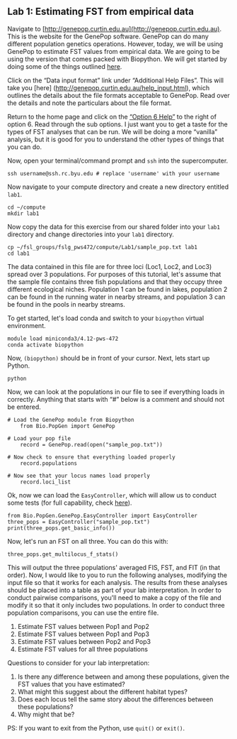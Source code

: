 ## Lab 1: Estimating FST from empirical data

Navigate to [http://genepop.curtin.edu.au](http://genepop.curtin.edu.au). This is the website for the GenePop software. GenePop can do many different population genetics operations. However, today, we will be using GenePop to estimate FST values from empirical data. We are going to be using the version that comes packed with Biopython. We will get started by doing some of the things outlined [here](https://www.tutorialspoint.com/biopython/biopython_population_genetics.htm). 

Click on the “Data input format” link under “Additional Help Files”. This will take you [here] (http://genepop.curtin.edu.au/help_input.html), which outlines the details about the file formats acceptable to GenePop. Read over the details and note the particulars about the file format.

Return to the home page and click on the [“Option 6 Help”](http://genepop.curtin.edu.au/Option6.html) to the right of option 6. Read through the sub options. I just want you to get a taste for the types of FST analyses that can be run. We will be doing a more “vanilla” analysis, but it is good for you to understand the other types of things that you can do.

Now, open your terminal/command prompt and `ssh` into the supercomputer.
```	
ssh username@ssh.rc.byu.edu # replace 'username' with your username
```

Now navigate to your compute directory and create a new directory entitled `lab1`. 

```	
cd ~/compute
mkdir lab1
```

Now copy the data for this exercise from our shared folder into your `lab1` directory and change directories into your `lab1` directory.

```
cp ~/fsl_groups/fslg_pws472/compute/Lab1/sample_pop.txt lab1
cd lab1
```

The data contained in this file are for three loci (Loc1, Loc2, and Loc3) spread over 3 populations. For purposes of this tutorial, let's assume that the sample file contains three fish populations and that they occupy three different ecological niches. Population 1 can be found in lakes, population 2 can be found in the running water in nearby streams, and population 3 can be found in the pools in nearby streams.

To get started, let's load conda and switch to your `biopython` virtual environment.
	
```
module load miniconda3/4.12-pws-472
conda activate biopython	
```

Now, `(biopython)` should be in front of your cursor. Next, lets start up Python.

```
python
```

Now, we can look at the populations in our file to see if everything loads in correctly. Anything that starts with “#” below is a comment and should not be entered. 

```
# Load the GenePop module from Biopython
	from Bio.PopGen import GenePop
	
# Load your pop file
	record = GenePop.read(open("sample_pop.txt"))
	
# Now check to ensure that everything loaded properly
	record.populations
	
# Now see that your locus names load properly
	record.loci_list
```

Ok, now we can load the `EasyController`, which will allow us to conduct some tests (for full capability, check [here](https://biopython.org/docs/1.75/api/Bio.PopGen.GenePop.EasyController.html)). 

```
from Bio.PopGen.GenePop.EasyController import EasyController
three_pops = EasyController("sample_pop.txt")
print(three_pops.get_basic_info())
```
Now, let's run an FST on all three. You can do this with:

```
three_pops.get_multilocus_f_stats()
```

This will output the three populations' averaged FIS, FST, and FIT (in that order). Now, I would like to you to run the following analyses, modifying the input file so that it works for each analysis. The results from these analyses should be placed into a table as part of your lab interpretation. In order to conduct pairwise comparisons, you'll need to make a copy of the file and modify it so that it only includes two populations. In order to conduct three population comparisons, you can use the entire file.

1. Estimate FST values between Pop1 and Pop2
2. Estimate FST values between Pop1 and Pop3
3. Estimate FST values between Pop2 and Pop3
4. Estimate FST values for all three populations

Questions to consider for your lab interpretation:
1. Is there any difference between and among these populations, given the FST values that you have estimated?
2. What might this suggest about the different habitat types?
3. Does each locus tell the same story about the differences between these populations?
4. Why might that be?

PS: If you want to exit from the Python, use `quit()` or `exit()`.
